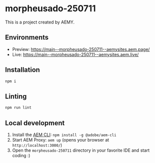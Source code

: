 # morpheusado-250711

This is a project created by AEMY.

## Environments

- Preview: https://main--morpheusado-250711--aemysites.aem.page/
- Live: https://main--morpheusado-250711--aemysites.aem.live/

## Installation

```sh
npm i
```

## Linting

```sh
npm run lint
```

## Local development

1. Install the [AEM CLI](https://github.com/adobe/helix-cli): `npm install -g @adobe/aem-cli`
1. Start AEM Proxy: `aem up` (opens your browser at `http://localhost:3000/`)
1. Open the `morpheusado-250711` directory in your favorite IDE and start coding :)